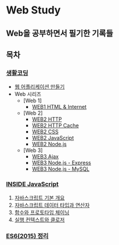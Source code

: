 # Web Study

## Web을 공부하면서 필기한 기록들

## 목차

### [생활코딩](https://github.com/NOTA2/webstudy/tree/master/%EC%83%9D%ED%99%9C%EC%BD%94%EB%94%A9)

- [웹 어플리케이션 만들기](https://github.com/NOTA2/webstudy/blob/master/%EC%83%9D%ED%99%9C%EC%BD%94%EB%94%A9/%EC%9B%B9%20%EC%96%B4%ED%94%8C%EB%A6%AC%EC%BC%80%EC%9D%B4%EC%85%98%20%EB%A7%8C%EB%93%A4%EA%B8%B0.md)
- Web 시리즈
  - [Web 1]
    - [WEB1 HTML & Internet](https://github.com/NOTA2/webstudy/blob/master/%EC%83%9D%ED%99%9C%EC%BD%94%EB%94%A9/WEB1%20HTML%20%26%20Internet.md)
  - [Web 2]
    - [WEB2 HTTP](https://github.com/NOTA2/webstudy/blob/master/%EC%83%9D%ED%99%9C%EC%BD%94%EB%94%A9/WEB2%20HTTP.md)
    - [WEB2 HTTP Cache](https://github.com/NOTA2/webstudy/blob/master/%EC%83%9D%ED%99%9C%EC%BD%94%EB%94%A9/WEB2%20HTTP%20Cache.md)
    - [WEB2 CSS](https://github.com/NOTA2/webstudy/blob/master/%EC%83%9D%ED%99%9C%EC%BD%94%EB%94%A9/WEB2%20CSS.md)
    - [WEB2 JavaScript](https://github.com/NOTA2/webstudy/blob/master/%EC%83%9D%ED%99%9C%EC%BD%94%EB%94%A9/WEB2%20JavaScript.md)
    - [WEB2 Node.js](https://github.com/NOTA2/webstudy/blob/master/%EC%83%9D%ED%99%9C%EC%BD%94%EB%94%A9/WEB2%20Node.js.md)
  - [Web 3]
    - [WEB3 Ajax](https://github.com/NOTA2/webstudy/blob/master/%EC%83%9D%ED%99%9C%EC%BD%94%EB%94%A9/WEB3%20Ajax.md)
    - [WEB3 Node.js - Express](https://github.com/NOTA2/webstudy/blob/master/%EC%83%9D%ED%99%9C%EC%BD%94%EB%94%A9/WEB3%20Node.js%20-%20Express.md)
    - [WEB3 Node.js - MySQL](https://github.com/NOTA2/webstudy/blob/master/%EC%83%9D%ED%99%9C%EC%BD%94%EB%94%A9/WEB3%20Node.js%20-%20MySQL.md)

### [INSIDE JavaScript](https://github.com/NOTA2/webstudy/tree/master/INSIDE%20JavaScript)

1. [자바스크립트 기본 개요](https://github.com/NOTA2/webstudy/blob/master/INSIDE%20JavaScript/01.%20%EC%9E%90%EB%B0%94%EC%8A%A4%ED%81%AC%EB%A6%BD%ED%8A%B8%20%EA%B8%B0%EB%B3%B8%20%EA%B0%9C%EC%9A%94.md)
2. [자바스크립트 데이터 타입과 연산자](https://github.com/NOTA2/webstudy/blob/master/INSIDE%20JavaScript/03.%20%EC%9E%90%EB%B0%94%EC%8A%A4%ED%81%AC%EB%A6%BD%ED%8A%B8%20%EB%8D%B0%EC%9D%B4%ED%84%B0%20%ED%83%80%EC%9E%85%EA%B3%BC%20%EC%97%B0%EC%82%B0%EC%9E%90.md)
3. [함수와 프로토타입 체이닝](https://github.com/NOTA2/webstudy/blob/master/INSIDE%20JavaScript/04.%20%ED%95%A8%EC%88%98%EC%99%80%20%ED%94%84%EB%A1%9C%ED%86%A0%ED%83%80%EC%9E%85%20%EC%B2%B4%EC%9D%B4%EB%8B%9D.md)
4. [실행 컨텍스트와 클로저](https://github.com/NOTA2/webstudy/blob/master/INSIDE%20JavaScript/05.%20%EC%8B%A4%ED%96%89%20%EC%BB%A8%ED%85%8D%EC%8A%A4%ED%8A%B8%EC%99%80%20%ED%81%B4%EB%A1%9C%EC%A0%80.md)

### [ES6(2015) 정리](https://github.com/NOTA2/webstudy/blob/master/ES6%20%EC%A0%95%EB%A6%AC.md)